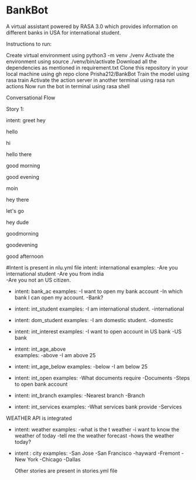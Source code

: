 # BankBot
A virtual assistant powered by RASA 3.0 which provides information on different banks in USA for international student.

Instructions to run:

Create virtual environment using python3 -m venv ./venv
Activate the environment using source ./venv/bin/activate
Download all the dependencies as mentioned in requirement.txt
Clone this repository in your local machine using gh repo clone Prisha212/BankBot
Train the model using rasa train
Activate the action server in another terminal using rasa run actions
Now run the bot in terminal using rasa shell


Conversational Flow

Story 1:

intent: greet
hey

hello

hi

hello there

good morning

good evening

moin

hey there

let's go

hey dude

goodmorning

goodevening

good afternoon

#Intent is present in nlu.yml file
 intent: international
  examples:
    -Are you international student
    -Are you from india  
    -Are you not an US citizen.
    
       
- intent: bank_ac
  examples: 
    -I want to open my bank account
    -In which bank I can open my account.
    -Bank?
     
     

- intent: int_student
  examples:
   -I am international student.
   -international

- intent: dom_student
  examples:
   -I am domestic student.
   -domestic   




- intent: int_interest
  examples: 
   -I want to open account in US bank
   -US bank    



     
- intent: int_age_above  
  examples: 
   -above
   -I am above 25

- intent: int_age_below
  examples:
    -below
    -I am below 25

- intent: int_open
  examples:
    -What documents require
    -Documents
    -Steps to open bank account

- intent: int_branch
  examples:
   -Nearest branch
   -Branch

   

- intent: int_services
  examples:
   -What services bank provide
   -Services


WEATHER API is integrated

- intent: weather
  examples:
    -what is the t weather
    -i want to know the weather of today
    -tell me the weather forecast
    -hows the weather today?

- intent : city
  examples:
    -San Jose
    -San Francisco
    -hayward
    -Fremont
    -New York
    -Chicago
    -Dallas
    
    
    
    Other stories are present in stories.yml file





